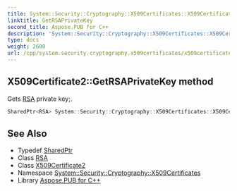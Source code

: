 ```yaml
---
title: System::Security::Cryptography::X509Certificates::X509Certificate2::GetRSAPrivateKey method
linktitle: GetRSAPrivateKey
second_title: Aspose.PUB for C++
description: 'System::Security::Cryptography::X509Certificates::X509Certificate2::GetRSAPrivateKey method. Gets RSA private key; in C++.'
type: docs
weight: 2600
url: /cpp/system.security.cryptography.x509certificates/x509certificate2/getrsaprivatekey/
---
```

## X509Certificate2::GetRSAPrivateKey method


Gets [RSA](../../../system.security.cryptography/rsa/) private key;.

```cpp
SharedPtr<RSA> System::Security::Cryptography::X509Certificates::X509Certificate2::GetRSAPrivateKey() const
```

## See Also

* Typedef [SharedPtr](../../../system/sharedptr/)
* Class [RSA](../../../system.security.cryptography/rsa/)
* Class [X509Certificate2](../)
* Namespace [System::Security::Cryptography::X509Certificates](../../)
* Library [Aspose.PUB for C++](../../../)
